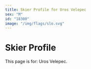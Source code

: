 ```yaml
---
title: Skier Profile for Uros Velepec
sex: "M"
id: "18300"
image: "/img/flags/slo.svg" 
---
```


# Skier Profile

This page is for: Uros Velepec.
    